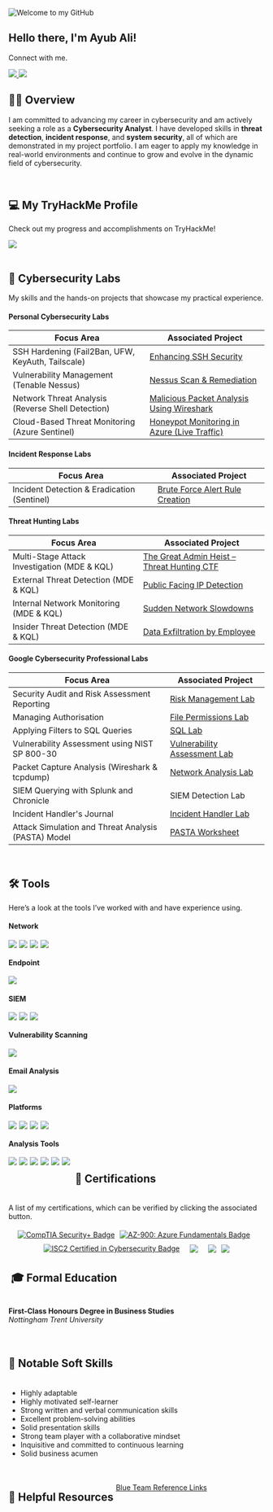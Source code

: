 ![Welcome to my GitHub](https://camo.githubusercontent.com/5276a76d8bff4f232011bd5490d11e51e53c1c53fbd38f8644ba56c41f5e8491/68747470733a2f2f63617073756c652d72656e6465722e76657263656c2e6170702f6170693f747970653d776176696e67266865696768743d32303026636f6c6f723d3130303a3839393439392c303a37303830393026746578743d57656c636f6d65253230746f2532306d7925323047697468756226666f6e74416c69676e3d353026666f6e7453697a653d333526666f6e74416c69676e593d333726666f6e74436f6c6f723d46464646464626616e696d6174696f6e3d7477696e6b6c696e67)

## Hello there, I'm Ayub Ali!

Connect with me.

<a href="https://www.linkedin.com/in/ayubhali/">
  <img src="https://img.shields.io/badge/LinkedIn-0072b1?&style=for-the-badge&logo=linkedin&logoColor=white" />
</a>
<a href="mailto:ayubhali.dev@gmail.com">
  <img src="https://img.shields.io/badge/Email-0078D4?style=for-the-badge&logo=microsoft-outlook&logoColor=white" />
</a><br>

## 👨‍💻 Overview
<p>I am committed to advancing my career in cybersecurity and am actively seeking a role as a <strong>Cybersecurity Analyst</strong>. I have developed skills in <strong>threat detection</strong>, <strong>incident response</strong>, and <strong>system security</strong>, all of which are demonstrated in my project portfolio. I am eager to apply my knowledge in real-world environments and continue to grow and evolve in the dynamic field of cybersecurity.</p><br>


## 💻 My TryHackMe Profile
<p>Check out my progress and accomplishments on TryHackMe!</p>
<a href="https://tryhackme.com/p/SergLuka" target="_blank">
    <img src="https://tryhackme-badges.s3.amazonaws.com/SergLuka.png?🍕=pizza3" />
</a><br><br>


## 🧰 Cybersecurity Labs

My skills and the hands-on projects that showcase my practical experience.

#### Personal Cybersecurity Labs

| Focus Area                                         | Associated Project                                                                 |
|----------------------------------------------------|------------------------------------------------------------------------------------|
| SSH Hardening (Fail2Ban, UFW, KeyAuth, Tailscale) | <a href="https://github.com/Serg-Luka/SSH-Hardening-Home-Lab">Enhancing SSH Security</a> |
| Vulnerability Management (Tenable Nessus)         | <a href="https://github.com/Serg-Luka/Tenable-Nessus-Vulnerability-Scan-and-Remediation-in-Windows">Nessus Scan & Remediation</a> |
| Network Threat Analysis (Reverse Shell Detection) | <a href="https://github.com/Serg-Luka/Analysing-Malicious-Traffic-with-Wireshark">Malicious Packet Analysis Using Wireshark</a> |
| Cloud-Based Threat Monitoring (Azure Sentinel)    | <a href="https://github.com/Serg-Luka/SOC-and-Honeynet-in-Azure-Live-Traffic">Honeypot Monitoring in Azure (Live Traffic)</a> |

#### Incident Response Labs

| Focus Area                                             | Associated Project                                                                 |
|---------------------------------------------------|------------------------------------------------------------------------------------|
| Incident Detection & Eradication (Sentinel)     | <a href="https://github.com/Serg-Luka/Incident-Response-Brute-Force-Alert-Rule">Brute Force Alert Rule Creation</a> |

#### Threat Hunting Labs

| Focus Area                                             | Associated Project                                                                 |
|---------------------------------------------------|------------------------------------------------------------------------------------|
| Multi-Stage Attack Investigation (MDE & KQL)	            | <a href="https://github.com/Serg-Luka/Threat-Hunting-CTF">The Great Admin Heist – Threat Hunting CTF</a> |
| External Threat Detection (MDE & KQL)            | <a href="https://github.com/Serg-Luka/threat-hunting-brute-force">Public Facing IP Detection</a> |
| Internal Network Monitoring (MDE & KQL)         | <a href="https://github.com/Serg-Luka/Sudden-Network-Slowdowns-Incident">Sudden Network Slowdowns</a> |
| Insider Threat Detection (MDE & KQL)             | <a href="https://github.com/Serg-Luka/Threat-Hunting-Incident-Data-Exfiltration-Employee">Data Exfiltration by Employee</a> |


#### Google Cybersecurity Professional Labs

| Focus Area                                         | Associated Project         |
|-----------------------------------------------|----------------------------|
| Security Audit and Risk Assessment Reporting          | <a href="https://github.com/Serg-Luka/Risk-Management-Lab/blob/main/README.md">Risk Management Lab</a>|
| Managing Authorisation | <a href="https://github.com/Serg-Luka/Managing-Authorisation/blob/main/README.md">File Permissions Lab</a>|
| Applying Filters to SQL Queries         | <a href="https://github.com/Serg-Luka/Applying-Filter-to-SQL-Queries/">SQL Lab</a>|
| Vulnerability Assessment using NIST SP 800-30      | <a href="https://github.com/Serg-Luka/Conducting-a-Vulnerability-Assessment/">Vulnerability Assessment Lab</a>|
| Packet Capture Analysis (Wireshark & tcpdump)                  |<a href="https://github.com/Serg-Luka/Packet-Capture-Analysis/">Network Analysis Lab</a>|
| SIEM Querying with Splunk and Chronicle | SIEM Detection Lab|
| Incident Handler's Journal      | <a href="https://github.com/Serg-Luka/Incident-Handler-Journal/">Incident Handler Lab</a>|
| Attack Simulation and Threat Analysis (PASTA) Model      | <a href="https://github.com/Serg-Luka/Identify-Security-Requirements-with-PASTA/tree/main">PASTA Worksheet</a>|
<br>

## 🛠️ Tools

Here’s a look at the tools I’ve worked with and have experience using.

#### Network
<div style="display: flex; gap: 5px; flex-wrap: wrap;">
<img src="https://img.shields.io/badge/-Wireshark-1679A7?&style=for-the-badge&logo=Wireshark&logoColor=white" />
<img src="https://img.shields.io/badge/-Suricata-EF3B2D?&style=for-the-badge&logo=Suricata&logoColor=white" />
<img src="https://img.shields.io/badge/-Snort-F06A99?&style=for-the-badge&logo=Snort&logoColor=white" />
<img src="https://img.shields.io/badge/-Network_Miner-2E8B57?&style=for-the-badge&logo=Network_Miner&logoColor=white" />
</div>

#### Endpoint
<div style="display: flex; gap: 5px; flex-wrap: wrap;">
    <img src="https://img.shields.io/badge/-Microsoft_Defender_for_Endpoint-00A4EF?&style=for-the-badge&logo=Microsoft&logoColor=white" />
</div>

#### SIEM
<div style="display: flex; gap: 5px; flex-wrap: wrap;">
    <img src="https://img.shields.io/badge/-Microsoft_Sentinel-0078D4?&style=for-the-badge&logo=Microsoft&logoColor=white" />
    <img src="https://img.shields.io/badge/-Splunk-000000?&style=for-the-badge&logo=Splunk&logoColor=white" />
    <img src="https://img.shields.io/badge/-Chronicle-4285F4?&style=for-the-badge&logo=Google&logoColor=white" />
</div>

#### Vulnerability Scanning
<div style="display: flex; gap: 5px; flex-wrap: wrap;">
    <img src="https://img.shields.io/badge/-Tenable_Nessus-00C176?&style=for-the-badge&logo=Tenable&logoColor=white" />
</div>

#### Email Analysis
<div style="display: flex; gap: 5px; flex-wrap: wrap;">
    <img src="https://img.shields.io/badge/-PhishTool-FF5733?&style=for-the-badge&logo=PhishTool&logoColor=white" />
</div>

#### Platforms
<div style="display: flex; gap: 5px; flex-wrap: wrap;">
    <img src="https://img.shields.io/badge/-Windows-0078D6?&style=for-the-badge&logo=Windows&logoColor=white" />
    <img src="https://img.shields.io/badge/-Linux-FCC624?&style=for-the-badge&logo=Linux&logoColor=black" />
    <img src="https://img.shields.io/badge/-Microsoft_Azure-007FFF?&style=for-the-badge&logo=Microsoft-Azure&logoColor=white" />
    <img src="https://img.shields.io/badge/-VMware-607078?&style=for-the-badge&logo=VMware&logoColor=white" />
</div>


#### Analysis Tools
<div style="display: flex; gap: 5px; flex-wrap: wrap;">
<div style="display: flex; gap: 5px; flex-wrap: wrap;">
    <img src="https://img.shields.io/badge/-URLscan-FF6600?&style=for-the-badge&logo=URLscan&logoColor=white" />
    <img src="https://img.shields.io/badge/-VirusTotal-2D9B1D?&style=for-the-badge&logo=VirusTotal&logoColor=white" />
    <img src="https://img.shields.io/badge/-Cisco_Talos-0061F2?&style=for-the-badge&logo=Cisco&logoColor=white" />
    <img src="https://img.shields.io/badge/-Abuse.CH-5C5C5C?&style=for-the-badge&logo=AbuseCH&logoColor=white" />
    <img src="https://img.shields.io/badge/-MITRE_ATT%26CK-FF4F00?&style=for-the-badge&logo=MITRE&logoColor=white" />
    <img src="https://img.shields.io/badge/-ANY.RUN-6A5ACD?&style=for-the-badge&logo=WindowsTerminal&logoColor=white" />
</div><br>


## 📑 Certifications

A list of my certifications, which can be verified by clicking the associated button.

<div style="display: flex; flex-wrap: wrap; gap: 10px; justify-content: center; align-items: center;">

  <a href="https://www.credly.com/badges/ba872182-26ff-4769-afef-7ed7fb9c6806/" target="_blank" rel="noopener noreferrer">
    <img src="https://img.shields.io/badge/CompTIA%20Security%2B-%23FF0000?style=for-the-badge&logo=comptia&logoColor=white" alt="CompTIA Security+ Badge" />
  </a>

  <a href="https://learn.microsoft.com/api/credentials/share/en-us/SergLuka/4B42C5CE36F5C632?sharingId=E759FF9A21D23D5D" target="_blank" rel="noopener noreferrer">
    <img src="https://img.shields.io/badge/AZ--900:_Azure%20Fundamentals-blue?style=for-the-badge&logo=microsoft" alt="AZ-900: Azure Fundamentals Badge" />
  </a><br>

  <a href="https://www.credly.com/badges/0c748194-4c62-48ff-b84d-897930aa1bc7/" target="_blank" rel="noopener noreferrer">
    <img src="https://img.shields.io/badge/ISC2%20Certified%20in%20Cybersecurity-00A79D?style=for-the-badge&logo=ISC2&logoColor=white" alt="ISC2 Certified in Cybersecurity Badge" />
  </a><br>

  <a href="https://www.credly.com/badges/f6e7de1d-c485-495a-961b-4479fb1612b8/linked_in_profile" target="_blank">
    <img src="https://img.shields.io/badge/Google%20Cybersecurity%20Professional-white?style=for-the-badge&logo=google&logoColor=black" />
  </a><br>

  <a href="https://drive.google.com/file/d/1YDeRtapsw2WUk_J_h5H82cNto3bwPqAq/view" target="_blank">
    <img src="https://img.shields.io/badge/-Cybersecurity%20Fundamentals-4CAF50?&style=for-the-badge&logo=palo-alto-networks&logoColor=white" />
  </a>

  <a href="https://arcx.io/verify-certificate?id=9748cdafc432ee474ca1f3f5127af0cb3128103a&k=71a9fc096b784eacb659a3e88a2dcfb0" target="_blank">
    <img src="https://img.shields.io/badge/ArcX%20Cyber%20Threat%20Intelligence%20101-orange?style=for-the-badge&logo=search&logoColor=white" />
  </a>

</div><br>


## 🎓 Formal Education

**First-Class Honours Degree in Business Studies**  
*Nottingham Trent University*<br><br>



## 🎯 Notable Soft Skills

- Highly adaptable
- Highly motivated self-learner
- Strong written and verbal communication skills  
- Excellent problem-solving abilities
- Solid presentation skills  
- Strong team player with a collaborative mindset  
- Inquisitive and committed to continuous learning  
- Solid business acumen
<br><br>


## 📌 Helpful Resources

<a href="https://github.com/Serg-Luka/Blue-Team-Links/blob/main/README.md ">Blue Team Reference Links</a>
